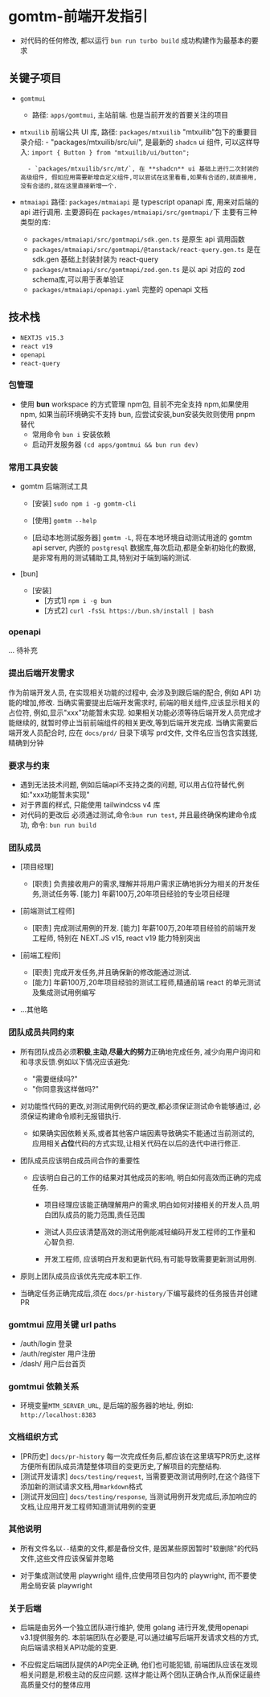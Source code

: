 # gomtm-前端开发指引

* 对代码的任何修改, 都以运行 `bun run turbo build` 成功构建作为最基本的要求

## 关键子项目

* `gomtmui`
  * 路径: `apps/gomtmui`, 主站前端. 也是当前开发的首要关注的项目

* `mtxuilib`
    前端公共 UI 库, 路径: `packages/mtxuilib`
    "mtxuilib"包下的重要目录介绍:
        - "packages/mtxuilib/src/ui/", 是最新的 `shadcn` ui 组件, 可以这样导入: `import { Button } from "mtxuilib/ui/button";`

        - `packages/mtxuilib/src/mt/`, 在 **shadcn** ui 基础上进行二次封装的高级组件, 假如应用需要新增自定义组件,可以尝试在这里看看,如果有合适的,就直接用,没有合适的,就在这里直接新增一个.
* `mtmaiapi`
    路径: `packages/mtmaiapi` 是 typescript opanapi 库, 用来对后端的api 进行调用.
    主要源码在 `packages/mtmaiapi/src/gomtmapi/`下
    主要有三种类型的库:
  * `packages/mtmaiapi/src/gomtmapi/sdk.gen.ts` 是原生 api 调用函数
  * `packages/mtmaiapi/src/gomtmapi/@tanstack/react-query.gen.ts` 是在 sdk.gen 基础上封装封装为 react-query
  * `packages/mtmaiapi/src/gomtmapi/zod.gen.ts` 是以 api 对应的 zod schema库,可以用于表单验证
  * `packages/mtmaiapi/openapi.yaml` 完整的 openapi 文档

## 技术栈

* `NEXTJS v15.3`
* `react v19`
* `openapi`
* `react-query`

### 包管理

* 使用 **bun** workspace 的方式管理 npm包, 目前不完全支持 npm,如果使用npm, 如果当前环境确实不支持 bun, 应尝试安装,bun安装失败则使用 pnpm 替代
  * 常用命令 `bun i` 安装依赖
  * 启动开发服务器 `(cd apps/gomtmui && bun run dev)`

### 常用工具安装

* gomtm 后端测试工具

  * [安装] `sudo npm i -g gomtm-cli`

  * [使用] `gomtm --help`

  * [启动本地测试服务器] `gomtm -L`, 将在本地环境自动测试用途的 gomtm api server, 内嵌的 `postgresql` 数据库,每次启动,都是全新初始化的数据, 是非常有用的测试辅助工具,特别对于端到端的测试.

* [bun]
  * [安装]
    * [方式1] `npm i -g bun`
    * [方式2] `curl -fsSL https://bun.sh/install | bash`

### openapi

... 待补充

### 提出后端开发需求

作为前端开发人员, 在实现相关功能的过程中, 会涉及到跟后端的配合, 例如 API 功能的增加,修改.
当确实需要提出后端开发需求时, 前端的相关组件,应该显示相关的占位符, 例如,显示"xxx"功能暂未实现.
如果相关功能必须等待后端开发人员完成才能继续的, 就暂时停止当前前端组件的相关更改,等到后端开发完成.
当确实需要后端开发人员配合时, 应在 `docs/prd/` 目录下填写 prd文件, 文件名应当包含实践搓,精确到分钟

### 要求与约束

* 遇到无法技术问题, 例如后端api不支持之类的问题, 可以用占位符替代,例如:"xxx功能暂未实现"
* 对于界面的样式, 只能使用 tailwindcss v4 库
* 对代码的更改后 必须通过测试,命令:`bun run test`, 并且最终确保构建命令成功, 命令: `bun run build`

### 团队成员

* [项目经理]
  * [职责] 负责接收用户的需求,理解并将用户需求正确地拆分为相关的开发任务,测试任务等.
    [能力] 年薪100万,20年项目经验的专业项目经理

* [前端测试工程师]
  * [职责] 完成测试用例的开发.
    [能力] 年薪100万,20年项目经验的前端开发工程师, 特别在 NEXT.JS v15, react v19 能力特别突出

* [前端工程师]
  * [职责] 完成开发任务,并且确保新的修改能通过测试.
  * [能力] 年薪100万,20年项目经验的测试工程师,精通前端 react 的单元测试及集成测试用例编写

* ...其他略

### 团队成员共同约束

* 所有团队成员必须**积极**,**主动**,**尽最大的努力**正确地完成任务, 减少向用户询问和和寻求反馈.例如以下情况应该避免:
  * "需要继续吗?"
  * "你同意我这样做吗?"

* 对功能性代码的更改,对测试用例代码的更改,都必须保证测试命令能够通过, 必须保证构建命令顺利无报错执行.
  * 如果确实因依赖关系,或者其他客户端因素导致确实不能通过当前测试的, 应用相关**占位**代码的方式实现,让相关代码在以后的迭代中进行修正.

* 团队成员应该明白成员间合作的重要性
  * 应该明白自己的工作的结果对其他成员的影响, 明白如何高效而正确的完成任务.
    * 项目经理应该能正确理解用户的需求,明白如何对接相关的开发人员,明白团队成员的能力范围,责任范围
    * 测试人员应该清楚高效的测试用例能减轻编码开发工程师的工作量和心智负担.

    * 开发工程师, 应该明白开发和更新代码,有可能导致需要更新测试用例.

* 原则上团队成员应该优先完成本职工作.

* 当确定任务正确完成后,须在 `docs/pr-history/`下编写最终的任务报告并创建PR

### gomtmui 应用关键 url paths

* /auth/login 登录
* /auth/register 用户注册
* /dash/ 用户后台首页

### gomtmui 依赖关系

* 环境变量`MTM_SERVER_URL`, 是后端的服务器的地址, 例如: `http://localhost:8383`

### 文档组织方式

* [PR历史] `docs/pr-history` 每一次完成任务后,都应该在这里填写PR历史,这样方便所有团队成员清楚整体项目的变更历史,了解项目的完整结构.
* [测试开发请求] `docs/testing/request`, 当需要更改测试用例时,在这个路径下添加新的测试请求文档,用`markdown`格式
* [测试开发回应] `docs/testing/response`, 当测试用例开发完成后,添加响应的文档,让应用开发工程师知道测试用例的变更

### 其他说明

* 所有文件名以`--`结束的文件,都是备份文件, 是因某些原因暂时"软删除"的代码文件,这些文件应该保留并忽略

* 对于集成测试使用 playwright 组件,应使用项目包内的 playwright, 而不要使用全局安装 playwright

### 关于后端

* 后端是由另外一个独立团队进行维护, 使用 golang 进行开发,使用openapi v3.1提供服务的. 本前端团队在必要是,可以通过编写后端开发请求文档的方式,向后端请求相关API功能的变更.

* 不应假定后端团队提供的API完全正确, 他们也可能犯错, 前端团队应该在发现相关问题是,积极主动的反应问题. 这样才能让两个团队正确合作,从而保证最终高质量交付的整体应用
